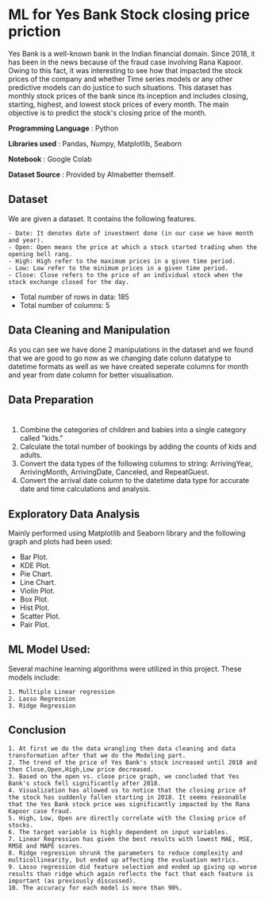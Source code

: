 # ML for Yes Bank Stock closing price priction
Yes Bank is a well-known bank in the Indian financial domain. Since 2018, it has been in the news because of the fraud case involving Rana Kapoor. Owing to this fact, it was interesting to see how that impacted the stock prices of the company and whether Time series models or any other predictive models can do justice to such situations. This dataset has monthly stock prices of the bank since its inception and includes closing, starting, highest, and lowest stock prices of every month. The main objective is to predict the stock's closing price of the month.

**Programming Language** : Python

**Libraries used** : Pandas, Numpy, Matplotlib, Seaborn

**Notebook** : Google Colab

**Dataset Source** : Provided by Almabetter themself.

## Dataset 
We are given a dataset. It contains the following features.
```
- Date: It denotes date of investment done (in our case we have month and year).
- Open: Open means the price at which a stock started trading when the opening bell rang.
- High: High refer to the maximum prices in a given time period.
- Low: Low refer to the minimum prices in a given time period.
- Close: Close refers to the price of an individual stock when the stock exchange closed for the day.
```

- Total number of rows in data: 185
- Total number of columns: 5

## Data Cleaning and Manipulation
As you can see we have done 2 manipulations in the dataset and we found that we are good to go now as we changing date colunn datatype to datetime formats as well as we have created seperate columns for month and year from date column for better visualisation.

## Data Preparation
#

 1) Combine the categories of children and babies into a single category called "kids."
 2) Calculate the total number of bookings by adding the counts of kids and adults.
 3) Convert the data types of the following columns to string: ArrivingYear, ArrivingMonth, ArrivingDate, Canceled, and RepeatGuest.
 4) Convert the arrival date column to the datetime data type for accurate date and time calculations and analysis.


## Exploratory Data Analysis
Mainly performed using Matplotlib and Seaborn library and the following graph and plots had been used:
   - Bar Plot.
   - KDE Plot.
   - Pie Chart.
   - Line Chart.
   - Violin Plot.
   - Box Plot.
   - Hist Plot.
   - Scatter Plot.
   - Pair Plot.

## ML Model Used:
Several machine learning algorithms were utilized in this project. These models include:
```
1. Mulltiple Linear regression
2. Lasso Regression
3. Ridge Regression
 ```
             
## Conclusion
```
1. At first we do the data wrangling then data cleaning and data transformation after that we do the Modeling part.
2. The trend of the price of Yes Bank's stock increased until 2018 and then Close,Open,High,Low price decreased.
3. Based on the open vs. close price graph, we concluded that Yes Bank's stock fell significantly after 2018.
4. Visualization has allowed us to notice that the closing price of the stock has suddenly fallen starting in 2018. It seems reasonable that the Yes Bank stock price was significantly impacted by the Rana Kapoor case fraud.
5. High, Low, Open are directly correlate with the Closing price of stocks.
6. The target variable is highly dependent on input variables.
7. Linear Regression has given the best results with lowest MAE, MSE, RMSE and MAPE scores.
8. Ridge regression shrunk the parameters to reduce complexity and multicollinearity, but ended up affecting the evaluation metrics.
9. Lasso regression did feature selection and ended up giving up worse results than ridge which again reflects the fact that each feature is important (as previously discussed).
10. The accuracy for each model is more than 90%.
```
